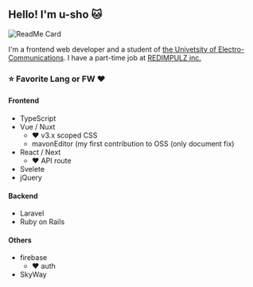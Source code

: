 <!--
![welcome](https://place-hold.it/200x100/111/17d339/fff.png&text=Welcome!&bold&italic&fontsize=20)
-->

## Hello!  I'm u-sho :cat:

![ReadMe Card](https://github-readme-stats.vercel.app/api?username=u-sho&theme=dracula)

I'm a frontend web developer and a student of [the Univetsity of Electro-Communications](https://www.uec.ac.jp/).
I have a part-time job at [REDIMPULZ inc.](https://redimpulz.com/)

### :star: Favorite Lang or FW :heart:

#### Frontend

- TypeScript
- Vue / Nuxt
    - :heart: v3.x scoped CSS
    - mavonEditor (my first contribution to OSS (only document fix)
- React / Next
    - :heart: API route
- Svelete
- jQuery

#### Backend

- Laravel
- Ruby on Rails

#### Others

- firebase
    - :heart: auth
- SkyWay


<!--
### 🎮 Online games

sorted by play time

1. Go (weiqi, baduk)
    1. 野狐围棋 (foxwq)
    2. 囲碁クエスト (Go Quest)
2. Competitive Programing
    1. AtCoder
    2. ICPC (International College Programing Contest)
    3. Codeforces
-->
